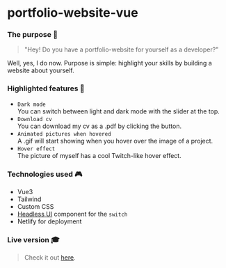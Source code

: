 # portfolio-website-vue

### The purpose :iphone:

> "Hey! Do you have a portfolio-website for yourself as a developer?"

Well, yes, I do now. Purpose is simple: highlight your skills by building a website about yourself.

### Highlighted features :crystal_ball:

- `Dark mode` <br>
  You can switch between light and dark mode with the slider at the top.
- `Download cv` <br>
  You can download my cv as a .pdf by clicking the button.
- `Animated pictures when hovered` <br>
  A .gif will start showing when you hover over the image of a project.
- `Hover effect`<br>
  The picture of myself has a cool Twitch-like hover effect.

### Technologies used :video_game:

- Vue3
- Tailwind
- Custom CSS
- [Headless UI](https://headlessui.dev/) component for the `switch`
- Netlify for deployment

### Live version :mortar_board:

> Check it out [here](https://chadriae.netlify.app/).
